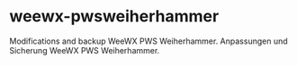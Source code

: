 # weewx-pwsweiherhammer
Modifications and backup WeeWX PWS Weiherhammer. Anpassungen und Sicherung WeeWX PWS Weiherhammer.
